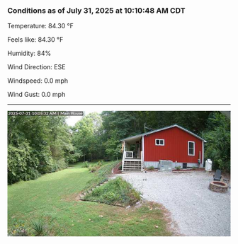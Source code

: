 ### Conditions as of July 31, 2025 at 10:10:48 AM CDT 

Temperature: 84.30 &deg;F

Feels like: 84.30 &deg;F

Humidity: 84%

Wind Direction: ESE

Windspeed: 0.0 mph

Wind Gust: 0.0 mph

---

<img src="./images/latest.jpeg"/>

